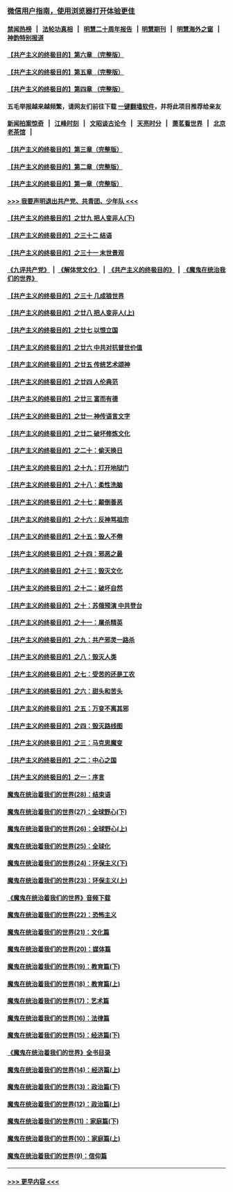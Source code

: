 ### [微信用户指南，使用浏览器打开体验更佳](https://github.com/gfw-breaker/banned-news1/blob/master/indexes/wechat-guide.md?t=0)
#### [禁闻热榜](热点新闻.md?t=0)  &nbsp;&nbsp;|&nbsp;&nbsp; [法轮功真相](https://github.com/gfw-breaker/truth/blob/master/README.md?t=0) &nbsp;&nbsp;|&nbsp;&nbsp; [明慧二十周年报告](https://github.com/gfw-breaker/mh-reports/blob/master/README.md?t=0) &nbsp;&nbsp;|&nbsp;&nbsp;[明慧期刊](https://github.com/gfw-breaker/mh-qikan) &nbsp;&nbsp;|&nbsp;&nbsp; [明慧海外之窗](https://github.com/gfw-breaker/mh-news/blob/master/README.md?t=0) &nbsp;&nbsp;|&nbsp;&nbsp; [神韵特别报道](https://github.com/gfw-breaker/mh-news/blob/master/shenyun.md?t=0)
#### [【共产主义的终极目的】第六章 （完整版）](../pages/nsc422/n11428913.md?t=02051244) 
#### [【共产主义的终极目的】第五章 （完整版）](../pages/nsc422/n11428912.md?t=02051244) 
#### [【共产主义的终极目的】第四章 （完整版）](../pages/nsc422/n11428907.md?t=02051244) 
#### 五毛举报越来越频繁，请网友们前往下载 [一键翻墙软件](https://github.com/gfw-breaker/ssr-accounts)，并将此项目推荐给亲友
#### [新闻拍案惊奇](https://github.com/gfw-breaker/banned-news1/blob/master/pages/link4.md) &nbsp;&nbsp;|&nbsp;&nbsp; [江峰时刻](https://github.com/gfw-breaker/banned-news1/blob/master/pages/link4.md) &nbsp;&nbsp;|&nbsp;&nbsp; [文昭谈古论今](https://github.com/gfw-breaker/banned-news1/blob/master/pages/link4.md) &nbsp;&nbsp;|&nbsp;&nbsp; [天亮时分](https://github.com/gfw-breaker/banned-news1/blob/master/pages/link4.md) &nbsp;&nbsp;|&nbsp;&nbsp; [萧茗看世界](https://github.com/gfw-breaker/banned-news1/blob/master/pages/link4.md) &nbsp;&nbsp;|&nbsp;&nbsp; [北京老茶馆](https://github.com/gfw-breaker/banned-news1/blob/master/pages/link4.md) &nbsp;&nbsp;|&nbsp;&nbsp; 
#### [【共产主义的终极目的】第三章（完整版）](../pages/nsc422/n11428848.md?t=02051244) 
#### [【共产主义的终极目的】第二章（完整版）](../pages/nsc422/n11428831.md?t=02051244) 
#### [【共产主义的终极目的】第一章（完整版）](../pages/nsc422/n11417651.md?t=02051244) 
#### [>>> 我要声明退出共产党、共青团、少年队 <<<](https://github.com/begood0513/goodnews/blob/master/quit/letter.md) 
#### [【共产主义的终极目的】之廿九 把人变非人(下)](../pages/nsc422/n11344140.md?t=02051244) 
#### [【共产主义的终极目的】之三十二 结语](../pages/nsc422/n11360535.md?t=02051244) 
#### [【共产主义的终极目的】之三十一 末世景观](../pages/nsc422/n11351129.md?t=02051244) 
#### [《九评共产党》](https://github.com/begood0513/9ping.md/blob/master/README.md) &nbsp;|&nbsp; [《解体党文化》](../../../../jtdwh.md/blob/master/README.md)  &nbsp;|&nbsp; [《共产主义的终极目的》](../../../../gczydzjmd.md/blob/master/README.md) &nbsp;|&nbsp; [《魔鬼在统治我们的世界》](../../../../mgztzwmdsj.md/blob/master/README.md) 
#### [【共产主义的终极目的】之三十 几成狼世界](../pages/nsc422/n11348280.md?t=02051244) 
#### [【共产主义的终极目的】之廿八 把人变非人(上)](../pages/nsc422/n11340492.md?t=02051244) 
#### [【共产主义的终极目的】之廿七 以恨立国](../pages/nsc422/n11336944.md?t=02051244) 
#### [【共产主义的终极目的】之廿六 中共对抗普世价值](../pages/nsc422/n11324785.md?t=02051244) 
#### [【共产主义的终极目的】之廿五 传统艺术颂神](../pages/nsc422/n11296396.md?t=02051244) 
#### [【共产主义的终极目的】之廿四 人伦典范](../pages/nsc422/n11296397.md?t=02051244) 
#### [【共产主义的终极目的】之廿三 富而有德](../pages/nsc422/n11283598.md?t=02051244) 
#### [【共产主义的终极目的】之廿一 神传语言文字](../pages/nsc422/n11263265.md?t=02051244) 
#### [【共产主义的终极目的】之廿二 破坏修炼文化](../pages/nsc422/n11245728.md?t=02051244) 
#### [【共产主义的终极目的】之二十：偷天换日](../pages/nsc422/n11238846.md?t=02051244) 
#### [【共产主义的终极目的】之十九：打开地狱门](../pages/nsc422/n11206376.md?t=02051244) 
#### [【共产主义的终极目的】之十八：柔性洗脑](../pages/nsc422/n11199994.md?t=02051244) 
#### [【共产主义的终极目的】之十七：颠倒善恶](../pages/nsc422/n11179782.md?t=02051244) 
#### [【共产主义的终极目的】之十六：反神骂祖宗](../pages/nsc422/n11166798.md?t=02051244) 
#### [【共产主义的终极目的】之十五：毁人不倦](../pages/nsc422/n11166792.md?t=02051244) 
#### [【共产主义的终极目的】之十四：邪恶之最](../pages/nsc422/n11150249.md?t=02051244) 
#### [【共产主义的终极目的】之十三：毁灭文化](../pages/nsc422/n11135227.md?t=02051244) 
#### [【共产主义的终极目的】之十二：破坏自然](../pages/nsc422/n11135214.md?t=02051244) 
#### [【共产主义的终极目的】之十：苏俄预演 中共登台](../pages/nsc422/n11118424.md?t=02051244) 
#### [【共产主义的终极目的】之十一：屠杀精英](../pages/nsc422/n11118442.md?t=02051244) 
#### [【共产主义的终极目的】之九：共产邪灵一路杀](../pages/nsc422/n11114139.md?t=02051244) 
#### [【共产主义的终极目的】之八：毁灭人类](../pages/nsc422/n11108503.md?t=02051244) 
#### [【共产主义的终极目的】之七：受苦的还是工农](../pages/nsc422/n11101809.md?t=02051244) 
#### [【共产主义的终极目的】之六：甜头和苦头](../pages/nsc422/n11096971.md?t=02051244) 
#### [【共产主义的终极目的】之五：万变不离其邪](../pages/nsc422/n11091285.md?t=02051244) 
#### [【共产主义的终极目的】之四：毁灭路线图](../pages/nsc422/n11086284.md?t=02051244) 
#### [【共产主义的终极目的】之三：马克思魔变](../pages/nsc422/n11061941.md?t=02051244) 
#### [【共产主义的终极目的】之二：中心之国](../pages/nsc422/n11047728.md?t=02051244) 
#### [【共产主义的终极目的】之一：序言](../pages/nsc422/n11086077.md?t=02051244) 
#### [魔鬼在统治着我们的世界(28)：结束语](../pages/nsc422/n10936246.md?t=02051244) 
#### [魔鬼在统治着我们的世界(27)：全球野心(下)](../pages/nsc422/n10928319.md?t=02051244) 
#### [魔鬼在统治着我们的世界(26)：全球野心(上)](../pages/nsc422/n10900318.md?t=02051244) 
#### [魔鬼在统治着我们的世界(25)：全球化](../pages/nsc422/n10788205.md?t=02051244) 
#### [魔鬼在统治着我们的世界(24)：环保主义(下)](../pages/nsc422/n10695307.md?t=02051244) 
#### [魔鬼在统治着我们的世界(23)：环保主义(上)](../pages/nsc422/n10688613.md?t=02051244) 
#### [《魔鬼在统治着我们的世界》音频下载](../pages/nsc422/n10635553.md?t=02051244) 
#### [魔鬼在统治着我们的世界(22)：恐怖主义](../pages/nsc422/n10614727.md?t=02051244) 
#### [魔鬼在统治着我们的世界(21)：文化篇](../pages/nsc422/n10597706.md?t=02051244) 
#### [魔鬼在统治着我们的世界(20)：媒体篇](../pages/nsc422/n10586579.md?t=02051244) 
#### [魔鬼在统治着我们的世界(19)：教育篇(下)](../pages/nsc422/n10564808.md?t=02051244) 
#### [魔鬼在统治着我们的世界(18)：教育篇(上)](../pages/nsc422/n10526970.md?t=02051244) 
#### [魔鬼在统治着我们的世界(17)：艺术篇](../pages/nsc422/n10499093.md?t=02051244) 
#### [魔鬼在统治着我们的世界(16)：法律篇](../pages/nsc422/n10485969.md?t=02051244) 
#### [魔鬼在统治着我们的世界(15)：经济篇(下)](../pages/nsc422/n10469975.md?t=02051244) 
#### [《魔鬼在统治着我们的世界》全书目录](../pages/nsc422/n10464261.md?t=02051244) 
#### [魔鬼在统治着我们的世界(14)：经济篇(上)](../pages/nsc422/n10457370.md?t=02051244) 
#### [魔鬼在统治着我们的世界(13)：政治篇(下)](../pages/nsc422/n10448270.md?t=02051244) 
#### [魔鬼在统治着我们的世界(12)：政治篇(上)](../pages/nsc422/n10444576.md?t=02051244) 
#### [魔鬼在统治着我们的世界(11)：家庭篇(下)](../pages/nsc422/n10440961.md?t=02051244) 
#### [魔鬼在统治着我们的世界(10)：家庭篇(上)](../pages/nsc422/n10435448.md?t=02051244) 
#### [魔鬼在统治着我们的世界(9)：信仰篇](../pages/nsc422/n10432159.md?t=02051244) 

----
#### [ >>> 更早内容 <<< ](../indexes/nsc422-earlier.md)
